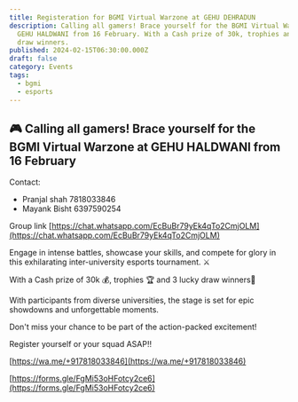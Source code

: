 ```yaml
---
title: Registeration for BGMI Virtual Warzone at GEHU DEHRADUN
description: Calling all gamers! Brace yourself for the BGMI Virtual Warzone at
  GEHU HALDWANI from 16 February. With a Cash prize of 30k, trophies and 3 lucky
  draw winners.
published: 2024-02-15T06:30:00.000Z
draft: false
category: Events
tags:
  - bgmi
  - esports
---
```


## 🎮 Calling all gamers! Brace yourself for the BGMI Virtual Warzone at GEHU HALDWANI from 16 February

Contact:

- Pranjal shah 7818033846
- Mayank Bisht 6397590254

Group link
[https://chat.whatsapp.com/EcBuBr79yEk4qTo2CmjOLM](https://chat.whatsapp.com/EcBuBr79yEk4qTo2CmjOLM)

Engage in intense battles, showcase your skills, and compete for glory in this
exhilarating inter-university esports tournament. ⚔

With a Cash prize of 30k 💰, trophies 🏆 and 3 lucky draw winners🥇

With participants from diverse universities, the stage is set for epic showdowns
and unforgettable moments.

Don't miss your chance to be part of the action-packed excitement!

Register yourself or your squad ASAP‼

[https://wa.me/+917818033846](https://wa.me/+917818033846)

[https://forms.gle/FgMi53oHFotcy2ce6](https://forms.gle/FgMi53oHFotcy2ce6)
